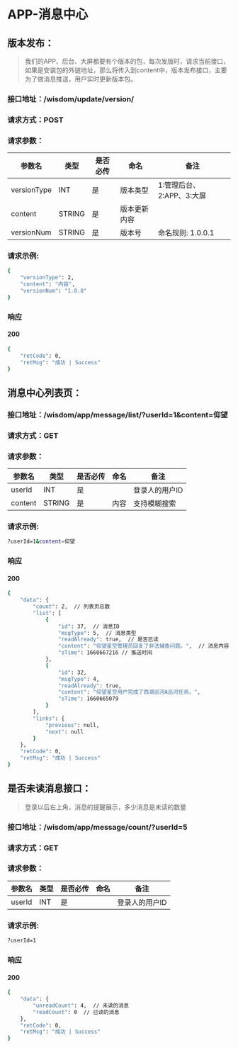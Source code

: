 # APP-消息中心

## 版本发布：

> 我们的APP、后台、大屏都要有个版本的包，每次发版时，请求当前接口，如果是安装包的外链地址，那么将传入到content中，版本发布接口，主要为了做消息推送，用户实时更新版本包。

### 接口地址：/wisdom/update/version/

### 请求方式：POST

### 请求参数：

| 参数名      | 类型   | 是否必传 | 命名         | 备注                      |
| ----------- | ------ | -------- | ------------ | ------------------------- |
| versionType | INT    | 是       | 版本类型     | 1:管理后台、2:APP、3:大屏 |
| content     | STRING | 是       | 版本更新内容 |                           |
| versionNum  | STRING | 是       | 版本号       | 命名规则: 1.0.0.1         |

### 请求示例:

```bash
{
    "versionType": 2,
    "content": "内容",
    "versionNum": "1.0.0"
}
```

### 响应

#### 200

```bash
{
    "retCode": 0,
    "retMsg": "成功 | Success"
}
```

## 消息中心列表页：

### 接口地址：/wisdom/app/message/list/?userId=1&content=仰望

### 请求方式：GET

### 请求参数：

| 参数名  | 类型   | 是否必传 | 命名 | 备注           |
| ------- | ------ | -------- | ---- | -------------- |
| userId  | INT    | 是       |      | 登录人的用户ID |
| content | STRING | 是       | 内容 | 支持模糊搜索   |

### 请求示例:

```bash
?userId=1&content=仰望
```

### 响应

#### 200

```bash
{
    "data": {
        "count": 2,  // 列表页总数
        "list": [
            {
                "id": 37,  // 消息ID
                "msgType": 5,  // 消息类型
                "readAlready": true,  // 是否已读
                "content": "仰望星空管理员回复了非法捕鱼问题。",  // 消息内容
                "sTime": 1660667216 // 推送时间
            },
            {
                "id": 32,
                "msgType": 4,
                "readAlready": true,
                "content": "仰望星空用户完成了西湖巡河A巡河任务。",
                "sTime": 1660665079
            }
        ],
        "links": {
            "previous": null,
            "next": null
        }
    },
    "retCode": 0,
    "retMsg": "成功 | Success"
}
```

## 是否未读消息接口：

> 登录以后右上角，消息的提醒展示，多少消息是未读的数量

### 接口地址：/wisdom/app/message/count/?userId=5

### 请求方式：GET

### 请求参数：

| 参数名 | 类型 | 是否必传 | 命名 | 备注           |
| ------ | ---- | -------- | ---- | -------------- |
| userId | INT  | 是       |      | 登录人的用户ID |

### 请求示例:

```bash
?userId=1
```

### 响应

#### 200

```bash
{
    "data": {
        "unreadCount": 4,  // 未读的消息
        "readCount": 0  // 已读的消息
    },
    "retCode": 0,
    "retMsg": "成功 | Success"
}
```

